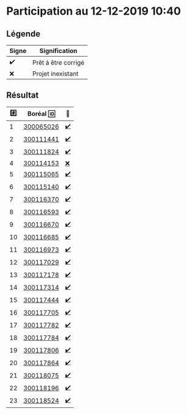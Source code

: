 # Participation au 12-12-2019 10:40

## Légende

| Signe              | Signification                 |
|--------------------|-------------------------------|
| :heavy_check_mark: | Prêt à être corrigé           |
| :x:                | Projet inexistant             |

## Résultat

|:hash:| Boréal :id:                | :100:              |
|------|----------------------------|--------------------|
| 1 | [300065026](300065026.py) | [:heavy_check_mark:](Correction.md#etudiant-300065026) |
| 2 | [300111441](300111441.py) | [:heavy_check_mark:](Correction.md#etudiant-300111441) |
| 3 | [300111824](300111824.py) | [:heavy_check_mark:](Correction.md#etudiant-300111824) |
| 4 | [300114153](300114153.py) | [:x:](Correction.md#etudiant-300114153) |
| 5 | [300115065](300115065.py) | [:heavy_check_mark:](Correction.md#etudiant-300115065) |
| 6 | [300115140](300115140.py) | [:heavy_check_mark:](Correction.md#etudiant-300115140) |
| 7 | [300116370](300116370.py) | [:heavy_check_mark:](Correction.md#etudiant-300116370) |
| 8 | [300116593](300116593.py) | [:heavy_check_mark:](Correction.md#etudiant-300116593) |
| 9 | [300116670](300116670.py) | [:heavy_check_mark:](Correction.md#etudiant-300116670) |
| 10 | [300116685](300116685.py) | [:heavy_check_mark:](Correction.md#etudiant-300116685) |
| 11 | [300116973](300116973.py) | [:heavy_check_mark:](Correction.md#etudiant-300116973) |
| 12 | [300117029](300117029.py) | [:heavy_check_mark:](Correction.md#etudiant-300117029) |
| 13 | [300117178](300117178.py) | [:heavy_check_mark:](Correction.md#etudiant-300117178) |
| 14 | [300117314](300117314.py) | [:heavy_check_mark:](Correction.md#etudiant-300117314) |
| 15 | [300117444](300117444.py) | [:heavy_check_mark:](Correction.md#etudiant-300117444) |
| 16 | [300117705](300117705.py) | [:heavy_check_mark:](Correction.md#etudiant-300117705) |
| 17 | [300117782](300117782.py) | [:heavy_check_mark:](Correction.md#etudiant-300117782) |
| 18 | [300117784](300117784.py) | [:heavy_check_mark:](Correction.md#etudiant-300117784) |
| 19 | [300117806](300117806.py) | [:heavy_check_mark:](Correction.md#etudiant-300117806) |
| 20 | [300117864](300117864.py) | [:heavy_check_mark:](Correction.md#etudiant-300117864) |
| 21 | [300118075](300118075.py) | [:heavy_check_mark:](Correction.md#etudiant-300118075) |
| 22 | [300118196](300118196.py) | [:heavy_check_mark:](Correction.md#etudiant-300118196) |
| 23 | [300118524](300118524.py) | [:heavy_check_mark:](Correction.md#etudiant-300118524) |
